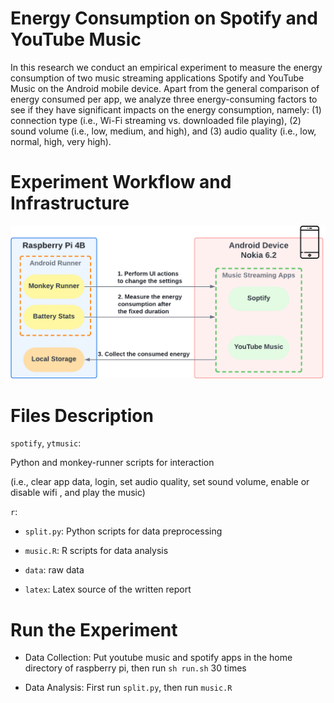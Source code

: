 # Energy Consumption on Spotify and YouTube Music 

In this research we conduct an empirical experiment to measure the energy consumption of two music streaming applications Spotify and YouTube Music on the Android mobile device. Apart from the general comparison of energy consumed per app, we analyze three energy-consuming factors to see if they have significant impacts on the energy consumption, namely: (1) connection type (i.e., Wi-Fi streaming vs. downloaded file playing), (2) sound volume (i.e., low, medium, and high), and (3) audio quality (i.e., low, normal, high, very high). 


# Experiment Workflow and Infrastructure

<p align="center">
    <img src="workflow.png" />
</p>

# Files Description
`spotify`,  `ytmusic`:

Python and monkey-runner scripts for interaction

(i.e., clear app data, login, set audio quality, set sound volume, enable or disable wifi , and play the music)

`r`:

- `split.py`: Python scripts for data preprocessing

- `music.R`: R scripts for data analysis

- `data`: raw data 

- `latex`: Latex source of the written report

# Run the Experiment
- Data Collection: Put youtube music and spotify apps in the home directory of raspberry pi, then run `sh run.sh` 30 times

- Data Analysis: First run `split.py`, then run `music.R`
